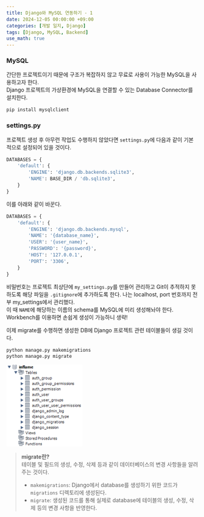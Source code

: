 ```yaml
---
title: Django와 MySQL 연동하기 - 1
date: 2024-12-05 00:00:00 +09:00
categories: [개발 일지, Django]
tags: [Django, MySQL, Backend]
use_math: true
---
```


### MySQL
간단한 프로젝트이기 때문에 구조가 복잡하지 않고 무료로 사용이 가능한 MySQL을 사용하고자 한다.  
Django 프로젝트의 가상환경에 MySQL을 연결할 수 있는 Database Connector를 설치한다.  
```bash
pip install mysqlclient
```

### settings.py
프로젝트 생성 후 아무런 작업도 수행하지 않았다면 `settings.py`에 다음과 같이 기본적으로 설정되어 있을 것이다.  
```python
DATABASES = {
    'default': {
        'ENGINE': 'django.db.backends.sqlite3',
        'NAME': BASE_DIR / 'db.sqlite3',
    }
}
```

이를 아래와 같이 바꾼다.
```python
DATABASES = {
    'default': {
        'ENGINE': 'django.db.backends.mysql',
        'NAME': '{database_name}',
        'USER': '{user_name}',
        'PASSWORD': '{password}',
        'HOST': '127.0.0.1',
        'PORT': '3306',
    }
}
```

비밀번호는 프로젝트 최상단에 `my_settings.py`를 만들어 관리하고 Git이 추적하지 못하도록 해당 파일을 `.gitignore`에 추가하도록 한다. 나는 localhost, port 번호까지 전부 my_settings에서 관리했다.  
이 때 `NAME`에 해당하는 이름의 schema를 MySQL에 미리 생성해놔야 한다.  
Workbench를 이용하면 손쉽게 생성이 가능하니 생략!  

이제 migrate를 수행하면 생성한 DB에 Django 프로젝트 관련 테이블들이 생길 것이다.  
```bash
python manage.py makemigrations
python manage.py migrate
```

<img src="../assets/img/django_mysql_migrate.png" width="200">

> **migrate란?**  
테이블 및 필드의 생성, 수정, 삭제 등과 같이 데이터베이스의 변경 사항들을 알려주는 것이다.
> - `makemigrations`: Django에서 database를 생성하기 위한 코드가 `migrations` 디렉토리에 생성된다.  
> - `migrate`: 생성된 코드를 통해 실제로 database에 테이블의 생성, 수정, 삭제 등의 변경 사항을 반영한다.